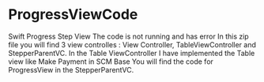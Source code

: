 # ProgressViewCode
Swift Progress Step View 
The code is not running and has error
In this zip file you will find 3 view controlles : View Controller, TableViewController and StepperParentVC. 
In the Table ViewController I have implemented the Table view like Make Payment in SCM Base 
You will find the code for ProgressView in the StepperParentVC. 
